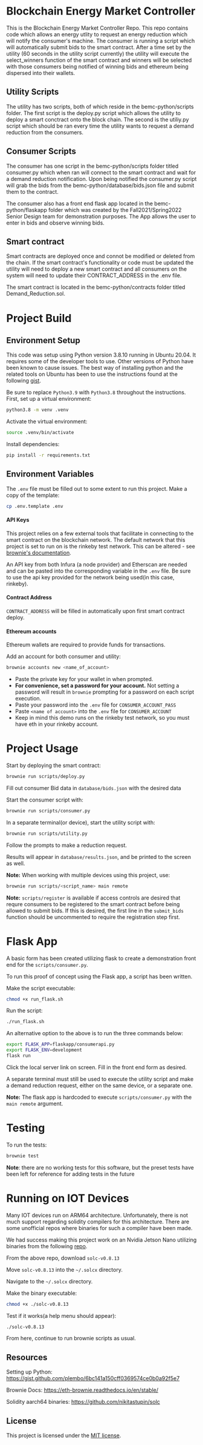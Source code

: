 # Blockchain Energy Market Controller

This is the Blockchain Energy Market Controller Repo. This repo contains code which allows an energy utlity to request an energy reduction which will notify the consumer's machine. The consumer is running a script which will automatically submit bids to the smart contract. After a time set by the utility (60 seconds in the utility script currently) the utility will execute the select_winners function of the smart contract and winners will be selected with those consumers being notified of winning bids and ethereum being dispersed into their wallets.


## Utility Scripts

The utility has two scripts, both of which reside in the bemc-python/scripts folder. The first script is the deploy.py script which allows the utility to deploy a smart conctract onto the block chain. The second is the utiliy.py script which should be ran every time the utility wants to request a demand reduction from the consumers. 

## Consumer Scripts

The consumer has one script in the bemc-python/scripts folder titled consumer.py which when ran will connect to the smart contract and wait for a demand reduction notification. Upon being notified the consumer.py script will grab the bids from the bemc-python/database/bids.json file and submit them to the contract. 

The consumer also has a front end flask app located in the bemc-python/flaskapp folder which was created by the Fall2021/Spring2022 Senior Design team for demonstration purposes. The App allows the user to enter in bids and observe winning bids.

## Smart contract

Smart contracts are deployed once and connot be modified or deleted from the chain. If the smart contract's functionality or code must be updated the utility will need to deploy a new smart contract and all consumers on the system will need to update their CONTRACT_ADDRESS in the .env file. 

The smart contract is located in the bemc-python/contracts folder titled Demand_Reduction.sol.

# **Project Build**

## **Environment Setup**
This code was setup using Python version 3.8.10 running in Ubuntu 20.04. It requires some of the developer tools to use. Other versions of Python have been known to cause issues. The best way of installing python and the related tools on Ubuntu has been to use the instructions found at the following [gist]( 
https://gist.github.com/plembo/6bc141a150cff0369574ce0b0a92f5e7).

Be sure to replace `Python3.9` with `Python3.8` throughout the instructions. 
First, set up a virtual environment:
```bash
python3.8 -m venv .venv
```
Activate the virtual environment:
```bash
source .venv/bin/activate
```
Install dependencies:
```bash
pip install -r requirements.txt
```
## **Environment Variables**
The `.env` file must be filled out to some extent to run this project.
Make a copy of the template:
```bash
cp .env.template .env
```

#### **API Keys**
This project relies on a few external tools that facilitate in connecting to the smart contract on the blockchain network. The default network that this project is set to run on is the rinkeby test network. This can be altered - see [brownie's documentation](https://eth-brownie.readthedocs.io/en/stable/).


An API key from both Infura (a node provider) and Etherscan are needed and can be pasted into the corresponding variable in the `.env` file. Be sure to use the api key provided for the network being used(in this case, rinkeby).

#### **Contract Address**

`CONTRACT_ADDRESS` will be filled in automatically upon first smart contract deploy.

#### **Ethereum accounts**
Ethereum wallets are required to provide funds for transactions.

Add an account for both consumer and utility:
  ```bash
  brownie accounts new <name_of_account>
  ```
* Paste the private key for your wallet in when prompted.
* **For convenience, set a password for your account.** Not setting a password will result in `brownie` prompting for a password on each script execution.
* Paste your password into the `.env` file for `CONSUMER_ACCOUNT_PASS`
* Paste `<name of account>` into the `.env` file for `CONSUMER_ACCOUNT`
* Keep in mind this demo runs on the rinkeby test network, so you must have eth in your rinkeby account. 

# **Project Usage**

 Start by deploying the smart contract:
  ```bash
  brownie run scripts/deploy.py
  ```
 Fill out consumer Bid data in `database/bids.json` with the desired data

 Start the consumer script with: 
  ```bash
  brownie run scripts/consumer.py
  ```
 In a separate terminal(or device), start the utility script with:
  ```bash
  brownie run scripts/utility.py
  ```
Follow the prompts to make a reduction request.

 Results will appear in `database/results.json`, and be printed to the screen as well.


**Note:** When working with multiple devices using this project, use:
 ```bash
 brownie run scripts/<script_name> main remote 
```

**Note:** `scripts/register` is available if access controls are desired that requre consumers to be registered to the smart contract before being allowed to submit bids. If this is desired, the first line in the `submit_bids` function should be uncommented to require the registration step first.

# **Flask App**

A basic form has been created utilizing flask to create a demonstration front end for the `scripts/consumer.py`.

To run this proof of concept using the Flask app, a script has been written. 

Make the script executable:

```bash
chmod +x run_flask.sh
```

Run the script:

```bash
./run_flask.sh
```

An alternative option to the above is to run the three commands below:

```bash
export FLASK_APP=flaskapp/consumerapi.py
export FLASK_ENV=development
flask run
```

Click the local server link on screen. Fill in the front end form as desired.

A separate terminal must still be used to execute the utility script and make a demand reduction request, either on the same device, or a separate one.

**Note:** The flask app is hardcoded to execute `scripts/consumer.py` with the `main remote` argument.


# **Testing**

To run the tests:

```bash
brownie test
```

**Note**: there are no working tests for this software, but the preset tests have been left for reference for adding tests in the future

# **Running on IOT Devices**

Many IOT devices run on ARM64 architecture. Unfortunately, there is not much support regarding solidity compilers for this architecture. There are some unofficial repos where binaries for such a compiler have been made.

We had success making this project work on an Nvidia Jetson Nano utilizing binaries from the following [repo](https://github.com/nikitastupin/solc).

From the above repo, download `solc-v0.8.13`

Move `solc-v0.8.13` into the `~/.solcx` directory.

Navigate to the `~/.solcx` directory.

Make the binary executable:
```bash
chmod +x ./solc-v0.8.13
```
Test if it works(a help menu should appear):
```bash
./solc-v0.8.13
```

From here, continue to run brownie scripts as usual.
## Resources

Setting up Python: https://gist.github.com/plembo/6bc141a150cff0369574ce0b0a92f5e7

Brownie Docs: https://eth-brownie.readthedocs.io/en/stable/

Solidity aarch64 binaries: https://github.com/nikitastupin/solc

## License

This project is licensed under the [MIT license](LICENSE).

